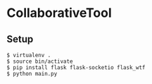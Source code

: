 # CollaborativeTool

## Setup

``` shell
$ virtualenv .
$ source bin/activate
$ pip install flask flask-socketio flask_wtf
$ python main.py
```
